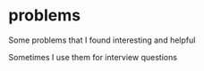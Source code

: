 # problems
Some problems that I found interesting and helpful

Sometimes I use them for interview questions
